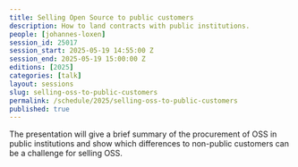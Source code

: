 ```yaml
---
title: Selling Open Source to public customers
description: How to land contracts with public institutions.
people: [johannes-loxen]
session_id: 25017
session_start: 2025-05-19 14:55:00 Z
session_end: 2025-05-19 15:00:00 Z
editions: [2025]
categories: [talk]
layout: sessions
slug: selling-oss-to-public-customers
permalink: /schedule/2025/selling-oss-to-public-customers
published: true
---
```


The presentation will give a brief summary of the procurement of OSS in public institutions and show 
which differences to non-public customers can be a challenge for selling OSS.
